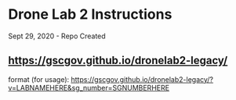 # Drone Lab 2 Instructions

Sept 29, 2020 - Repo Created

## https://gscgov.github.io/dronelab2-legacy/

format (for usage): 
https://gscgov.github.io/dronelab2-legacy/?v=LABNAMEHERE&sg_number=SGNUMBERHERE



